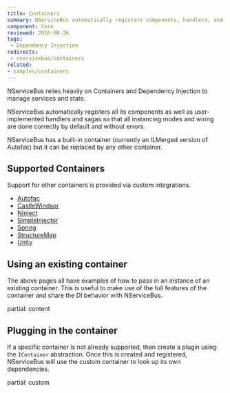 ```yaml
---
title: Containers
summary: NServiceBus automatically registers components, handlers, and sagas.
component: Core
reviewed: 2016-08-26
tags:
 - Dependency Injection
redirects:
 - nservicebus/containers
related:
- samples/containers
---
```


NServiceBus relies heavily on Containers and Dependency Injection to manage services and state.

NServiceBus automatically registers all its components as well as user-implemented handlers and sagas so that all instancing modes and wiring are done correctly by default and without errors.

NServiceBus has a built-in container (currently an ILMerged version of Autofac) but it can be replaced by any other container.


## Supported Containers

Support for other containers is provided via custom integrations.

 * [Autofac](autofac.md)
 * [CastleWindsor](castlewindsor.md)
 * [Ninject](ninject.md)
 * [SimpleInjector](simpleinjector.md)
 * [Spring](spring.md)
 * [StructureMap](structuremap.md)
 * [Unity](unity.md)


## Using an existing container

The above pages all have examples of how to pass in an instance of an existing container. This is useful to make use of the full features of the container and share the DI behavior with NServiceBus.


partial: content


## Plugging in the container

If a specific container is not already supported, then create a plugin using the `IContainer` abstraction. Once this is created and registered, NServiceBus will use the custom container to look up its own dependencies.

partial: custom